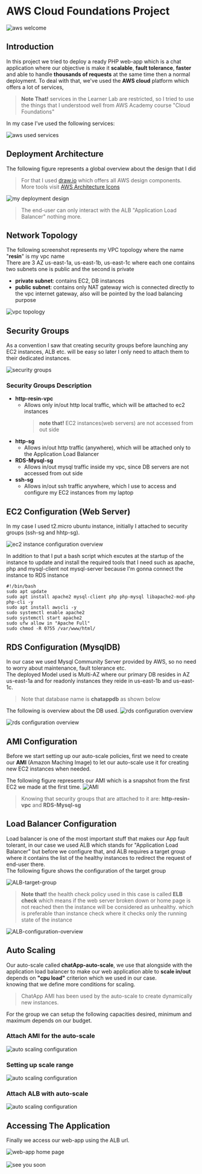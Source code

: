 # AWS Cloud Foundations Project

![aws welcome](screenshots/slides/slide1.jpg)

## **Introduction**

In this project we tried to deploy a ready PHP web-app which is a chat application where our objective is make it **scalable**, **fault tolerance**, **faster** and able to handle **thousands of requests** at the same time then a normal deployment.
To deal with that, we've used the **AWS cloud** platform which offers a lot of services,

> **Note That!** services in the Learner Lab are restricted, so I tried to use the things that I understood well from AWS Academy course "Cloud Foundations"

In my case I’ve used the following services:

![aws used services](screenshots/slides/slide2.jpg)

## **Deployment Architecture**

The following figure represents a global overview about the design that I did

> For that I used [draw.io](https://app.diagrams.net/?splash=0&libs=aws4) which offers all AWS design components.  
> More tools visit [AWS Architecture Icons](https://aws.amazon.com/architecture/icons/)

![my deployment design](screenshots/aws-diagram.jpg)

> The end-user can only interact with the ALB "Application Load Balancer" nothing more.

## **Network Topology**

The following screenshot represents my VPC topology where the name "**resin**" is my vpc name  
There are 3 AZ us-east-1a, us-east-1b, us-east-1c where each one contains two subnets one is public and the second is private

- **private subnet**: contains EC2, DB instances
- **public subnet**: contains only NAT gateway wich is connected directly to the vpc internet gateway, also will be pointed by the load balancing purpose

![vpc topology](screenshots/resin-vpc.png)

## **Security Groups**

As a convention I saw that creating security groups before launching any EC2 instances, ALB etc. will be easy so later I only need to attach them to their dedicated instances.

![security groups](screenshots/security-groups.png)

### **Security Groups Description**

- **http-resin-vpc**
  - Allows only in/out http local traffic, which will be attached to ec2 instances
    > **note that!** EC2 instances(web servers) are not accessed from out side
- **http-sg**
  - Allows in/out http traffic (anywhere), which will be attached only to the Application Load Balancer
- **RDS-Mysql-sg**
  - Allows in/out mysql traffic inside my vpc, since DB servers are not accessed from out side
- **ssh-sg**
  - Allows in/out ssh traffic anywhere, which I use to access and configure my EC2 instances from my laptop

## **EC2 Configuration (Web Server)**

In my case I used t2.micro ubuntu instance, initially I attached to security groups (ssh-sg and hhtp-sg).

![ec2 instance configuration overview](screenshots/create-ec2.png)

In addition to that I put a bash script which excutes at the startup of the instance to update and install the required tools that I need such as apache, php and mysql-client not mysql-server because I'm gonna connect the instance to RDS instance

```
#!/bin/bash
sudo apt update
sudo apt install apache2 mysql-client php php-mysql libapache2-mod-php php-cli -y
sudo apt install awscli -y
sudo systemctl enable apache2
sudo systemctl start apache2
sudo ufw allow in "Apache Full"
sudo chmod -R 0755 /var/www/html/
```

## **RDS Configuration (MysqlDB)**

In our case we used Mysql Community Server provided by AWS, so no need to worry about maintenance, fault tolerance etc.  
The deployed Model used is Multi-AZ where our primary DB resides in AZ us-east-1a and for readonly instances they reide in us-east-1b and us-east-1c.

> Note that database name is **chatappdb** as shown below

The following is overview about the DB used.
![rds configuration overview](screenshots/rds-1.png)

![rds configuration overview](screenshots/rds-2.png)

## **AMI Configuration**

Before we start setting up our auto-scale policies, first we need to create our **AMI** (Amazon Maching Image) to let our auto-scale use it for creating new EC2 instances when needed.

The following figure represents our AMI which is a snapshot from the first EC2 we made at the first time.
![AMI](screenshots/AMI.png)

> Knowing that security groups that are attached to it are: **http-resin-vpc** and **RDS-Mysql-sg**

## **Load Balancer Configuration**

Load balancer is one of the most important stuff that makes our App fault tolerant, in our case we used ALB which stands for "Application Load Balancer" but before we configure that, and ALB requires a target group where it contains the list of the healthy instances to redirect the request of end-user there.  
The following figure shows the configuration of the target group

![ALB-target-group](screenshots/ALB-1.png)

> **Note that!** the health check policy used in this case is called **ELB check** which means if the web server broken down or home page is not reached then the instance will be considered as unhealthy. which is preferable than instance check where it checks only the running state of the instance

![ALB-configuration-overview](screenshots/ALB-2.png)

## **Auto Scaling**

Our auto-scale called **chatApp-auto-scale**, we use that alongside with the application load balancer to make our web application able to **scale in/out** depends on **"cpu load"** criterion which we used in our case.  
knowing that we define more conditions for scaling.

> ChatApp AMI has been used by the auto-scale to create dynamically new instances.

For the group we can setup the following capacities desired, minimum and maximum depends on our budget.

### **Attach AMI for the auto-scale**

![auto scaling configuration](screenshots/auto-scaling-2.png)

### **Setting up scale range**

![auto scaling configuration](screenshots/auto-scaling-1.png)

### **Attach ALB with auto-scale**

![auto scaling configuration](screenshots/auto-scaling-3.png)

## **Accessing The Application**

Finally we access our web-app using the ALB url.

![web-app home page](screenshots/app-home-page.png)
\
\
![see you soon](screenshots/slides/slide3.jpg)